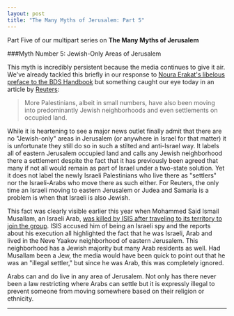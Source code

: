 ```yaml
---
layout: post
title: "The Many Myths of Jerusalem: Part 5"
---
```


Part Five of our multipart series on **The Many Myths of Jerusalem**

###Myth Number 5: Jewish-Only Areas of Jerusalem

This myth is incredibly persistent because the media continues to give it air. We've already tackled this briefly in our response to [Noura Erakat's libelous preface to the BDS Handbook](http://judeanpf.com/2015/06/10/Israeli-Apartheid/) but something caught our eye today in an article by [Reuters](http://www.reuters.com/article/2015/08/03/us-israel-palestinians-jerusalem-insight-idUSKCN0Q81HP20150803):

>More Palestinians, albeit in small numbers, have also been moving into predominantly Jewish neighborhoods and even settlements on occupied land.

While it is heartening to see a major news outlet finally admit that there are no "Jewish-only" areas in Jerusalem (or anywhere in Israel for that matter) it is unfortunate they still do so in such a stilted and anti-Israel way.  It labels all of eastern Jerusalem occupied land and calls any Jewish neighborhood there a settlement despite the fact that it has previously been agreed that many if not all would remain as part of Israel under a two-state solution. Yet it does not label the newly Israeli Palestinians who live there as "settlers" nor the Israeli-Arabs who move there as such either. For Reuters, the only time an Israeli moving to eastern Jerusalem or Judea and Samaria is a problem is when that Israeli is also Jewish.

This fact was clearly visible earlier this year when Mohammed Said Ismail Musallam, an Israeli Arab, [was killed by ISIS after traveling to its territory to join the group](http://elderofziyon.blogspot.com/2015/03/did-isis-slaughter-illegal-israeli.html#.VQBJ0HzF9n8). ISIS accused him of being an Israeli spy and the reports about his execution all highlighted the fact that he was Israeli, Arab and lived in the Neve Yaakov neighborhood of eastern Jerusalem. This neighborhood has a Jewish majority but many Arab residents as well. Had Musallam been a Jew, the media would have been quick to point out that he was an "illegal settler," but since he was Arab, this was completely ignored.

Arabs can and do live in any area of Jerusalem. Not only has there never been a law restricting where Arabs can settle but it is expressly illegal to prevent someone from moving somewhere based on their religion or ethnicity.

___
